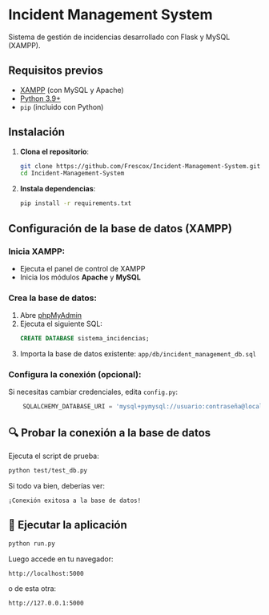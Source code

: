 # Incident Management System

Sistema de gestión de incidencias desarrollado con Flask y MySQL (XAMPP).

## Requisitos previos

- [XAMPP](https://www.apachefriends.org/es/download.html) (con MySQL y Apache)
- [Python 3.9+](https://www.python.org/downloads/)
- `pip` (incluido con Python)

## Instalación

1. **Clona el repositorio**:
   ```bash
   git clone https://github.com/Frescox/Incident-Management-System.git
   cd Incident-Management-System
   ```

2. **Instala dependencias**:
   ```bash
   pip install -r requirements.txt
   ```

## Configuración de la base de datos (XAMPP)

### Inicia XAMPP:

- Ejecuta el panel de control de XAMPP  
- Inicia los módulos **Apache** y **MySQL**

### Crea la base de datos:

1. Abre [phpMyAdmin](http://localhost/phpmyadmin)  
2. Ejecuta el siguiente SQL:
   ```sql
   CREATE DATABASE sistema_incidencias;
   ```
3. Importa la base de datos existente: `app/db/incident_management_db.sql`

### Configura la conexión (opcional):

Si necesitas cambiar credenciales, edita `config.py`:

```python
    SQLALCHEMY_DATABASE_URI = 'mysql+pymysql://usuario:contraseña@localhost/sistema_incidencias'
```

## 🔍 Probar la conexión a la base de datos

Ejecuta el script de prueba:

```bash
python test/test_db.py
```

Si todo va bien, deberías ver:

```
¡Conexión exitosa a la base de datos!
```

## 🏃 Ejecutar la aplicación

```bash
python run.py
```

Luego accede en tu navegador:

```
http://localhost:5000
```
o de esta otra:

```
http://127.0.0.1:5000
```
